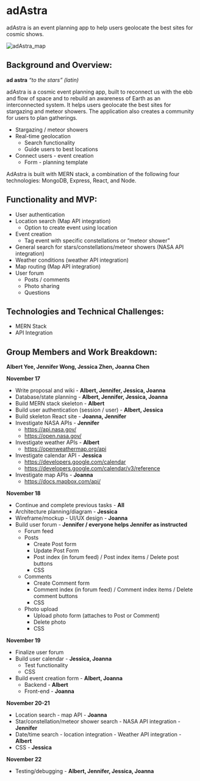 # adAstra
adAstra is an event planning app to help users geolocate the best sites for cosmic shows.

![adAstra_map](https://user-images.githubusercontent.com/52211990/70002926-623f4980-1516-11ea-8129-8b0a76a87ba6.gif)


## Background and Overview:
**ad astra** *“to the stars” (latin)*  

adAstra is a cosmic event planning app, built to reconnect us with the ebb and flow of space and to rebuild an awareness of Earth as an interconnected system. It helps users geolocate the best sites for stargazing and meteor showers. The application also creates a community for users to plan gatherings.

* Stargazing / meteor showers
* Real-time geolocation
  * Search functionality
  * Guide users to best locations
* Connect users - event creation
  * Form - planning template

AdAstra is built with MERN stack, a combination of the following four technologies: MongoDB, Express, React, and Node.

## Functionality and MVP:
* User authentication
* Location search (Map API integration)
  * Option to create event using location
* Event creation
  * Tag event with specific constellations or “meteor shower”
* General search for stars/constellations/meteor showers (NASA API integration)
* Weather conditions (weather API integration)
* Map routing (Map API integration)
* User forum
  * Posts / comments
  * Photo sharing
  * Questions

## Technologies and Technical Challenges:
* MERN Stack
* API Integration

## Group Members and Work Breakdown:
**Albert Yee, Jennifer Wong, Jessica Zhen, Joanna Chen**

**November 17**
* Write proposal and wiki - **Albert, Jennifer, Jessica, Joanna**
* Database/state planning - **Albert, Jennifer, Jessica, Joanna**
* Build MERN stack skeleton - **Albert**
* Build user authentication (session / user) - **Albert, Jessica**
* Build skeleton React site - **Joanna, Jennifer**
* Investigate NASA APIs - **Jennifer**
  * https://api.nasa.gov/
  * https://open.nasa.gov/
* Investigate weather APIs - **Albert**
  * https://openweathermap.org/api
* Investigate calendar API - **Jessica**
  * https://developers.google.com/calendar
  * https://developers.google.com/calendar/v3/reference
* Investigate map APIs - **Joanna**
  * https://docs.mapbox.com/api/
  

**November 18**
* Continue and complete previous tasks - **All**
* Architecture planning/diagram - **Jessica**
* Wireframe/mockup - UI/UX design - **Joanna**
* Build user forum - **Jennifer / everyone helps Jennifer as instructed**
  * Forum feed
  * Posts
    * Create Post form
    * Update Post Form
    * Post index (in forum feed) / Post index items / Delete post buttons
    * CSS
  * Comments
    * Create Comment form
    * Comment index (in forum feed) / Comment index items / Delete comment buttons
    * CSS
  * Photo upload
    * Upload photo form (attaches to Post or Comment)
    * Delete photo
    * CSS

**November 19**
* Finalize user forum
* Build user calendar - **Jessica, Joanna**
  * Test functionality
  * CSS
* Build event creation form - **Albert, Joanna**
  * Backend - **Albert**
  * Front-end - **Joanna**

**November 20-21**
* Location search - map API - **Joanna**
* Star/constellation/meteor shower search - NASA API integration - **Jennifer**
* Date/time search - location integration - Weather API integration - **Albert**
* CSS - **Jessica**

**November 22**
* Testing/debugging - **Albert, Jennifer, Jessica, Joanna**
